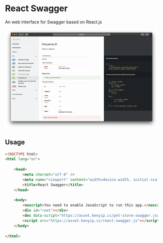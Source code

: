 # React Swagger
An web interface for Swagger based on React.js

<img 
	src="./assets/preview.png" 
	width="600px" 
/>

## Usage
```html
<!DOCTYPE html>
<html lang="en">

	<head>
		<meta charset="utf-8" />
		<meta name="viewport" content="width=device-width, initial-scale=1" />
		<title>React Swagger</title>
	</head>

	<body>
		<noscript>You need to enable JavaScript to run this app.</noscript>
		<div id="root"></div>
		<doc data-script="https://asset.kenyip.cc/pet-store-swagger.json"></doc>
		<script src="https://asset.kenyip.cc/react-swagger.js"></script>
	</body>

</html>
```
